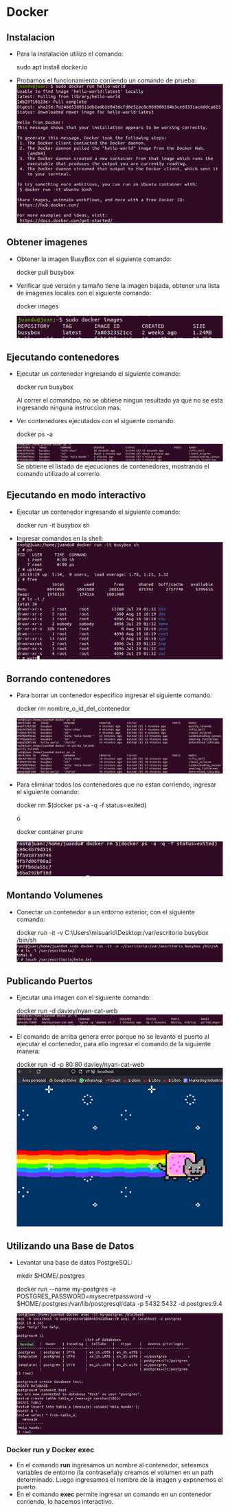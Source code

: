 # Docker
## Instalacion
- Para la instalación utilizo el comando: 
    
    sudo apt  install docker.io
    
- Probamos el funcionamiento corriendo un comando de prueba:
    ![img test instalacion de docker](./imgs/testInstall_docker.png)

## Obtener imagenes 
- Obtener la imagen BusyBox con el siguiente comando:
  
    docker pull busybox

- Verificar qué versión y tamaño tiene la imagen bajada, obtener una lista de
imágenes locales con el siguiente comando:

    docker images
    
    ![img listado de imagenes bajadas](./imgs/docker_images.png)

## Ejecutando contenedores
- Ejecutar un contenedor ingresando el siguiente comando:
  
    docker run busybox

    Al correr el comandpo, no se obtiene ningun resultado ya que no se esta ingresando ninguna instruccion mas.

- Ver contenedores ejecutados con el siguente comando:

    docker ps -a

    ![img listado de contenedores ejecutados](./imgs/dockerps.png)
    Se obtiene el listado de ejecuciones de contenedores, mostrando el comando utilizado al correrlo.

## Ejecutando en modo interactivo
- Ejecutar un contenedor ingresando el siguiente comando:
    
    docker run -it busybox sh

- Ingresar comandos en la shell:
    ![img correr comando en modo interactivo](./imgs/runinteractive.png)

## Borrando contenedores
- Para borrar un contenedor especifico ingresar el siguiente comando:
    
    docker rm nombre_o_id_del_contenedor

    ![img borrar contenedor ejecutado](./imgs/dockerRm.png)

- Para eliminar todos los contenedores que no estan corriendo, ingresar el siguiente comando:
  
    docker rm $(docker ps -a -q -f status=exited)   
   
    ó
    
    docker container prune

     ![img borrar todos los contenedores ejecutados que no estan corriendo](./imgs/dockerRmAll.png)

## Montando Volumenes
- Conectar un contenedor a un entorno exterior, con el siguiente comando:
  
    docker run -it -v C:\Users\misuario\Desktop:/var/escritorio busybox /bin/sh
    ![img montar volumen](./imgs/montarVolume.png)

## Publicando Puertos
- Ejecutar una imagen con el siguiente comando:
    
    docker run -d daviey/nyan-cat-web
    ![img levantar puertos](./imgs/levantarPuertos.png)

- El comando de arriba genera error porque no se levantó el puerto al ejecutar el contenedor, para ello ingresar el comando de la siguiente manera:

    docker run -d -p 80:80 daviey/nyan-cat-web
    ![img levantar puerto con docker](./imgs/runLocalhost.png)

## Utilizando una Base de Datos
- Levantar una base de datos PostgreSQL:

    mkdir $HOME/.postgres
    
    docker run --name my-postgres -e POSTGRES_PASSWORD=mysecretpassword -v $HOME/.postgres:/var/lib/postgresql/data -p 5432:5432 -d postgres:9.4

    ![img usar base de datos](./imgs/usarBaseDato.png)

### Docker run y Docker exec
- En el comando **run** ingresamos un nombre al contenedor, seteamos variables de entorno (la contraseña)y creamos el volumen en un path determinado. Luego ingresamos el nombre de la imagen y exponemos el puerto.
- En el comando **exec** permite ingresar un comando en un contenedor corriendo, lo hacemos interactivo.